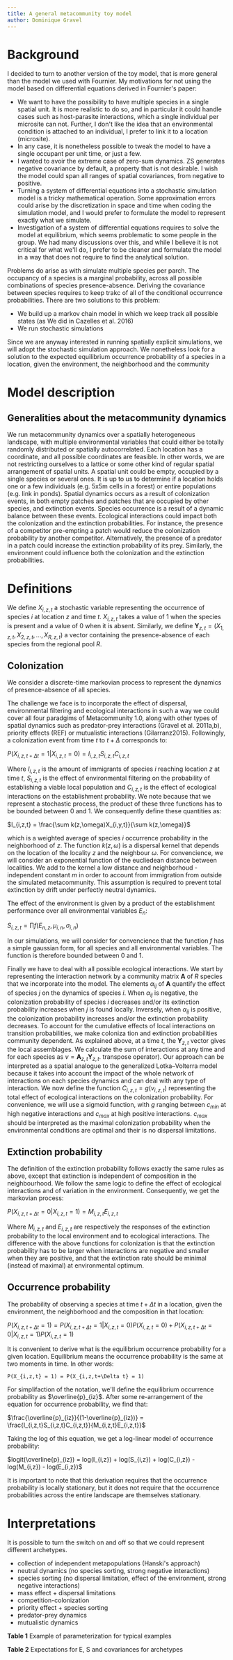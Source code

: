 ```yaml
---
title: A general metacommunity toy model
author: Dominique Gravel
---
```


# Background

I decided to turn to another version of the toy model, that is more general than the model we used with Fournier. My motivations for not using the model based on differential equations derived in Fournier's paper:

- We want to have the possibility to have multiple species in a single spatial unit. It is more realistic to do so, and in particular it could handle cases such as host-parasite interactions, which a single individual per microsite can not. Further, I don't like the idea that an environmental condition is attached to an individual, I prefer to link it to a location (microsite). 
- In any case, it is nonetheless possible to tweak the model to have a single occupant per unit time, or just a few. 
- I wanted to avoir the extreme case of zero-sum dynamics. ZS generates negative covariance by default, a property that is not desirable. I wish the model could span all ranges of spatial covariances, from negative to positive. 
- Turning a system of differential equations into a stochastic simulation model is a tricky mathematical operation. Some approximation errors could arise by the discretization in space and time when coding the simulation model, and I would prefer to formulate the model to represent exactly what we simulate. 
- Investigation of a system of differential equations requires to solve the model at equilibrium, which seems problematic to some people in the group. We had many discussions over this, and while I believe it is not critical for what we'll do, I prefer to be cleaner and formulate the model in a way that does not require to find the analytical solution. 

Problems do arise as with simulate multiple species per parch. The occupancy of a species is a marginal probability, across all possible combinations of species presence-absence. Deriving the covariance between species requires to keep trakc of all of the conditional occurrence probabilities. There are two solutions to this problem:

- We build up a markov chain model in which we keep track all possible states (as We did in Cazelles et al. 2016)
- We run stochastic simulations

Since we are anyway interested in running spatially explicit simulations, we will adopt the stochastic simulation approach. We nonetheless look for a solution to the expected equilibrium occurrence probability of a species in a location, given the environment, the neighborhood and the community

# Model description
## Generalities about the metacommunity dynamics

We run metacommunity dynamics over a spatially heterogeneous landscape, with multiple environmental variables that could either be totally randomly distributed or spatially autocorrelated. Each location has a coordinate, and all possible coordinates are feasible. In other words, we are not restricting ourselves to a lattice or some other kind of regular spatial arrangement of spatial units. A spatial unit could be empty, occupied by a single species or several ones. It is up to us to determine if a location holds one or a few individuals (e.g. 5x5m cells in a forest) or entire populations (e.g. link in ponds). Spatial dynamics occurs as a result of colonization events, in both empty patches and patches that are occupied by other species, and extinction events. Species occurrence is a result of a dynamic balance between these events. Ecological interactions could impact both the colonization and the extinction probabilities. For instance, the presence of a competitor pre-empting a patch would reduce the colonization probability by another competitor. Alternatively, the presence of a predator in a patch could increase the extinction probability of its prey. Similarly, the environment could influence both the colonization and the extinction probabilities.  

# Definitions

We define $X_{i,z,t}$ a stochastic variable representing the occurrence of species $i$ at location $z$ and time $t$. $X_{i,z,t}$ takes a value of 1 when the species is present and a value of 0 when it is absent. Similarly, we define $\mathbf{Y}_{z,t} = (X_{1,z,t}, X_{2,z,t},..., X_{R,z,t})$ a vector containing the presence-absence of each species from the regional pool $R$.

## Colonization

We consider a discrete-time markovian process to represent the dynamics of presence-absence of all species. 

The challenge we face is to incorporate the effect of dispersal, environmental filtering and ecological interactions in such a way we could cover all four paradgims of Metacommunity 1.0, along with other types of spatial dynamics such as predator-prey interactions (Gravel et al. 2011a,b), priority effects (REF) or mutualistic interactions (Gilarranz2015). 
Followingly, a colonization event from time $t$ to $t+\Delta$ corresponds to:

$P(X_{i,z,t+\Delta t} = 1 | X_{i,z,t} = 0) = I_{i,z,t}S_{i,z,t}C_{i,z,t}$

Where $I_{i,z,t}$ is the amount of immigrants of species $i$ reaching location $z$ at time $t$, $S_{i,z,t}$ is the effect of environmental filtering on the probability of establishing a viable local population and $C_{i,z,t}$ is the effect of ecological interactions on the establishment probability. We note because that we represent a stochastic process, the product of these three functions has to be bounded between 0 and 1. We consequently define these quantities as:

$I_{i,z,t}  = \frac{\sum k(z,\omega)X_{i,y,t}}{\sum k(z,\omega)}$

which is a weighted average of species $i$ occurrence probability in the neighborhood of $z$. The function $k(z,\omega)$ is a dispersal kernel that depends on the location of the locality $z$ and the neighbour $\omega$. For convencience, we will consider an exponential function of the eucliedean distance between localities. We add to the kernel a low distance and neighborhoud -independent constant $m$ in order to account from immigration from outside the simulated metacommunity. This assumption is required to prevent total extinction by drift under perfectly neutral dynamics. 

The effect of the environment is given by a product of the establishment performance over all environmental variables $E_n$: 

$S_{i,z,t} = \prod f(E_{n,z}, \mu_{i,n}, \sigma_{i,n})$

In our simulations, we will consider for convencience that the function $f$ has a simple gaussian form, for all species and all environmental variables. The function is therefore bounded between 0 and 1.  

Finally we have to deal with all possible ecological interactions. We start by representing the interaction network by a community matrix $\mathbf{A}$ of $R$ species that we incorporate into the model. The elements $\alpha_{ij}$ of $\mathbf{A}$ quantify the effect of species $j$ on the dynamics of species $i$. When $\alpha_{ij}$ is negative, the colonization probability of species $i$ decreases and/or its extinction probability increases when $j$ is found locally. Inversely, when $\alpha_{ij}$ is positive, the colonization probability increases and/or the extinction probability decreases. To account for the cumulative effects of local interactions on transition probabilities, we make coloniza tion and extinction probabilities community dependent. As explained above, at a time $t$, the $\mathbf{Y}_{z,t}$ vector gives the local assemblages. We calculate the sum of interactions at any time and for each species as $v = \mathbf{A}_{z,t}\mathbf{Y}_{z,t}$. transpose operator). Our approach can be interpreted as a spatial analogue to the generalized Lotka–Volterra model because it takes into account the impact of the whole network of interactions on each species dynamics and can deal with any type of interaction. We now define the function $C_{i,z,t} = g(v_{i,z,t})$ representing the total effect of ecological interactions on the colonization probability. For convenience, we will use a sigmoid function, with $g$ ranging between $c_{min}$ at high negative interactions and $c_{max}$ at high positive interactions. $c_{max}$ should be interpreted as the maximal colonization probability when the environmental conditions are optimal and their is no dispersal limitations.   

## Extinction probability

The definition of the extinction probability follows exactly the same rules as above, except that extinction is independent of composition in the neighbourhood. We follow the same logic to define the effect of ecological interactions and of variation in the environment.  Consequently, we get the markovian process: 

$P(X_{i,z,t+\Delta t} = 0 | X_{i,z,t} = 1) = M_{i,z,t}E_{i,z,t}$

Where $M_{i,z,t}$ and $E_{i,z,t}$ are respectively the responses of the extinction probability to the local environment and to ecological interactions. The difference with the above functions for colonization is that the extinction probability has to be larger when interactions are negative and smaller when they are positive, and that the extinction rate should be minimal (instead of maximal) at environmental optimum. 


## Occurrence probability

The probability of observing a species at time $t + \Delta t$ in a location, given the environment, the neighborhood and the composition in that location:

$P(X_{i,z,t+\Delta t} = 1) = P(X_{i,z,t+\Delta t} = 1 | X_{i,z,t} = 0)P(X_{i,z,t} = 0) + P(X_{i,z,t+\Delta t} = 0 | X_{i,z,t} = 1)P(X_{i,z,t} = 1)$

It is convenient to derive what is the equilibrium occurrence probability for a given location. Equilibrium means the occurrence probability is the same at two moments in time. In other words:

    P(X_{i,z,t} = 1) = P(X_{i,z,t+\Delta t} = 1)

For simplifaction of the notation, we'll define the equilibrium occurrence probability as $\overline{p}_{iz}$. After some re-arrangement of the equation for occurrence probability, we find that: 

$\frac{\overline{p}_{iz}}{(1-\overline{p}_{iz})} = \frac{I_{i,z,t}S_{i,z,t}C_{i,z,t}}{M_{i,z,t}E_{i,z,t}}$

Taking the log of this equation, we get a log-linear model of occurrence probability: 

$logit(\overline{p}_{iz}) = log(I_{i,z}) + log(S_{i,z}) + log(C_{i,z}) - log(M_{i,z}) - log(E_{i,z})$

It is important to note that this derivation requires that the occurrence probability is locally stationary, but it does not require that the occurrence probabilities across the entire landscape are themselves stationary. 

# Interpretations

It is possible to turn the switch on and off so that we could represent different archetypes. 

- collection of independent metapopulations (Hanski's approach)
- neutral dynamics (no species sorting, strong negative interactions)
- species sorting (no dispersal limitation, effect of the environment, strong negative interactions)
- mass effect + dispersal limitations
- competition-colonization
- priority effect + species sorting
- predator-prey dynamics
- mutualistic dynamics

**Table 1** Example of parameterization for typical examples

**Table 2** Expectations for E, S and covariances for archetypes




